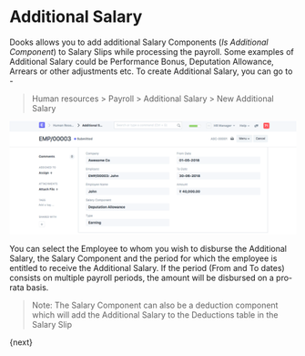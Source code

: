 <!-- add-breadcrumbs -->
# Additional Salary

Dooks allows you to add additional Salary Components (_Is Additional Component_) to Salary Slips while processing the payroll. Some examples of Additional Salary could be Performance Bonus, Deputation Allowance, Arrears or other adjustments etc. To create Additional Salary, you can go to -

> Human resources > Payroll > Additional Salary > New Additional Salary

<img class="screenshot" alt="Additional Salary" src="../assets/additional-salary.png">

You can select the Employee to whom you wish to disburse the Additional Salary, the Salary Component and the period for which the employee is entitled to receive the Additional Salary. If the period (From and To dates) consists on multiple payroll periods, the amount will be disbursed on a pro-rata basis.

> Note: The Salary Component can also be a deduction component which will add the Additional Salary to the Deductions table in the Salary Slip

{next}
